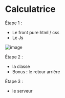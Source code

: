 # Calculatrice

Étape 1 : 
- Le front pure html / css
- Le Js


![image](https://user-images.githubusercontent.com/90178828/227454030-a9eebde5-0418-4e5a-a759-732c578eaca7.png)


Étape 2 :
- la classe
- Bonus : le retour arrière


Étape 3 : 
- le serveur
